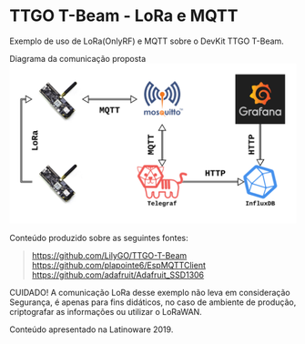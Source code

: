 # TTGO T-Beam - LoRa e MQTT

Exemplo de uso de LoRa(OnlyRF) e MQTT sobre o DevKit TTGO T-Beam.

Diagrama da comunicação proposta
![Diagrama](https://github.com/mauriciobnet/TTGO-T-Beam-Lora-MQTT/raw/master/diagram.png)

Conteúdo produzido sobre as seguintes fontes:<br>
>https://github.com/LilyGO/TTGO-T-Beam<br>
>https://github.com/plapointe6/EspMQTTClient<br>
>https://github.com/adafruit/Adafruit_SSD1306<br>

CUIDADO! A comunicação LoRa desse exemplo não leva em consideração Segurança, é apenas para fins didáticos, no caso de ambiente de produção, criptografar as informações ou utilizar o LoRaWAN.

Conteúdo apresentado na Latinoware 2019.
